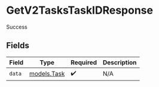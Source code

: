 # GetV2TasksTaskIDResponse

Success


## Fields

| Field                            | Type                             | Required                         | Description                      |
| -------------------------------- | -------------------------------- | -------------------------------- | -------------------------------- |
| `data`                           | [models.Task](../models/task.md) | :heavy_check_mark:               | N/A                              |